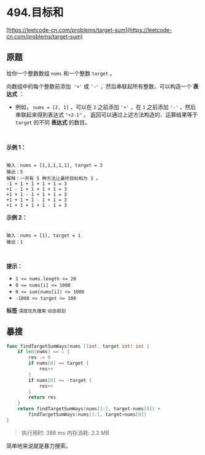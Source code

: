 # 494.目标和
[https://leetcode-cn.com/problems/target-sum](https://leetcode-cn.com/problems/target-sum) 
## 原题
给你一个整数数组 `nums` 和一个整数 `target` 。

向数组中的每个整数前添加  `'+'` 或 `'-'` ，然后串联起所有整数，可以构造一个 **表达式** ：
- 例如， `nums = [2, 1]` ，可以在 `2` 之前添加 `'+'` ，在 `1` 之前添加 `'-'` ，然后串联起来得到表达式 `"+2-1"` 。
返回可以通过上述方法构造的、运算结果等于 `target` 的不同 **表达式** 的数目。

 

 **示例 1：** 

```

输入：nums = [1,1,1,1,1], target = 3
输出：5
解释：一共有 5 种方法让最终目标和为 3 。
-1 + 1 + 1 + 1 + 1 = 3
+1 - 1 + 1 + 1 + 1 = 3
+1 + 1 - 1 + 1 + 1 = 3
+1 + 1 + 1 - 1 + 1 = 3
+1 + 1 + 1 + 1 - 1 = 3

```
 **示例 2：** 

```

输入：nums = [1], target = 1
输出：1

```
 

 **提示：** 
-  `1 <= nums.length <= 20` 
-  `0 <= nums[i] <= 1000` 
-  `0 <= sum(nums[i]) <= 1000` 
-  `-1000 <= target <= 100` 
 
**标签**
`深度优先搜索` `动态规划` 


## 暴搜
```go
func findTargetSumWays(nums []int, target int) int {
	if len(nums) == 1 {
		res := 0
		if nums[0] == target {
			res++
		}
		if nums[0] == -target {
			res++
		}
		return res
	}
	return findTargetSumWays(nums[1:], target-nums[0]) +
		findTargetSumWays(nums[1:], target+nums[0])
}
```
>执行用时: 388 ms
内存消耗: 2.2 MB

简单地来说就是暴力搜索。